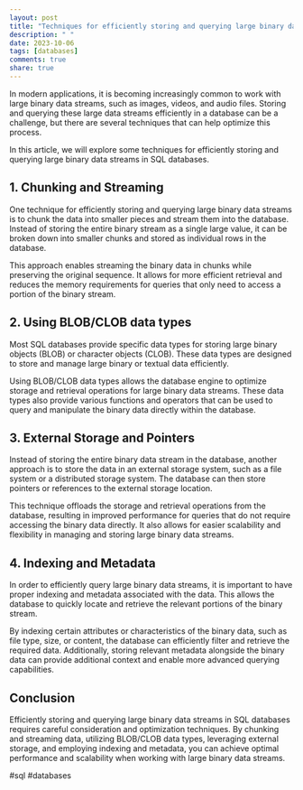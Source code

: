 ```yaml
---
layout: post
title: "Techniques for efficiently storing and querying large binary data streams in SQL"
description: " "
date: 2023-10-06
tags: [databases]
comments: true
share: true
---
```


In modern applications, it is becoming increasingly common to work with large binary data streams, such as images, videos, and audio files. Storing and querying these large data streams efficiently in a database can be a challenge, but there are several techniques that can help optimize this process.

In this article, we will explore some techniques for efficiently storing and querying large binary data streams in SQL databases.

## 1. Chunking and Streaming

One technique for efficiently storing and querying large binary data streams is to chunk the data into smaller pieces and stream them into the database. Instead of storing the entire binary stream as a single large value, it can be broken down into smaller chunks and stored as individual rows in the database.

This approach enables streaming the binary data in chunks while preserving the original sequence. It allows for more efficient retrieval and reduces the memory requirements for queries that only need to access a portion of the binary stream.

## 2. Using BLOB/CLOB data types

Most SQL databases provide specific data types for storing large binary objects (BLOB) or character objects (CLOB). These data types are designed to store and manage large binary or textual data efficiently.

Using BLOB/CLOB data types allows the database engine to optimize storage and retrieval operations for large binary data streams. These data types also provide various functions and operators that can be used to query and manipulate the binary data directly within the database.

## 3. External Storage and Pointers

Instead of storing the entire binary data stream in the database, another approach is to store the data in an external storage system, such as a file system or a distributed storage system. The database can then store pointers or references to the external storage location.

This technique offloads the storage and retrieval operations from the database, resulting in improved performance for queries that do not require accessing the binary data directly. It also allows for easier scalability and flexibility in managing and storing large binary data streams.

## 4. Indexing and Metadata

In order to efficiently query large binary data streams, it is important to have proper indexing and metadata associated with the data. This allows the database to quickly locate and retrieve the relevant portions of the binary stream.

By indexing certain attributes or characteristics of the binary data, such as file type, size, or content, the database can efficiently filter and retrieve the required data. Additionally, storing relevant metadata alongside the binary data can provide additional context and enable more advanced querying capabilities.

## Conclusion

Efficiently storing and querying large binary data streams in SQL databases requires careful consideration and optimization techniques. By chunking and streaming data, utilizing BLOB/CLOB data types, leveraging external storage, and employing indexing and metadata, you can achieve optimal performance and scalability when working with large binary data streams.

#sql #databases